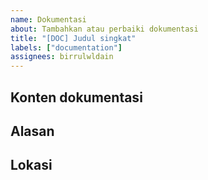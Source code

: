 ```yaml
---
name: Dokumentasi
about: Tambahkan atau perbaiki dokumentasi
title: "[DOC] Judul singkat"
labels: ["documentation"]
assignees: birrulwldain
---
```


## Konten dokumentasi
<!-- Bagian apa yang ingin didokumentasikan -->

## Alasan
<!-- Kenapa dokumentasi ini penting -->

## Lokasi
<!-- File atau direktori yang relevan -->
